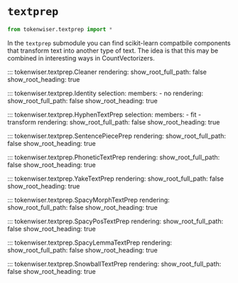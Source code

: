 # `textprep`

```python
from tokenwiser.textprep import *
```

In the `textprep` submodule you can find scikit-learn compatbile
components that transform text into another type of text. The idea
is that this may be combined in interesting ways in CountVectorizers.

::: tokenwiser.textprep.Cleaner
    rendering:
        show_root_full_path: false
        show_root_heading: true

::: tokenwiser.textprep.Identity
    selection:
        members:
          - no
    rendering:
        show_root_full_path: false
        show_root_heading: true

::: tokenwiser.textprep.HyphenTextPrep
    selection:
        members:
          - fit
          - transform
    rendering:
        show_root_full_path: false
        show_root_heading: true

::: tokenwiser.textprep.SentencePiecePrep
    rendering:
        show_root_full_path: false
        show_root_heading: true

::: tokenwiser.textprep.PhoneticTextPrep
    rendering:
        show_root_full_path: false
        show_root_heading: true

::: tokenwiser.textprep.YakeTextPrep
    rendering:
        show_root_full_path: false
        show_root_heading: true

::: tokenwiser.textprep.SpacyMorphTextPrep
    rendering:
        show_root_full_path: false
        show_root_heading: true

::: tokenwiser.textprep.SpacyPosTextPrep
    rendering:
        show_root_full_path: false
        show_root_heading: true

::: tokenwiser.textprep.SpacyLemmaTextPrep
    rendering:
        show_root_full_path: false
        show_root_heading: true

::: tokenwiser.textprep.SnowballTextPrep
    rendering:
        show_root_full_path: false
        show_root_heading: true
